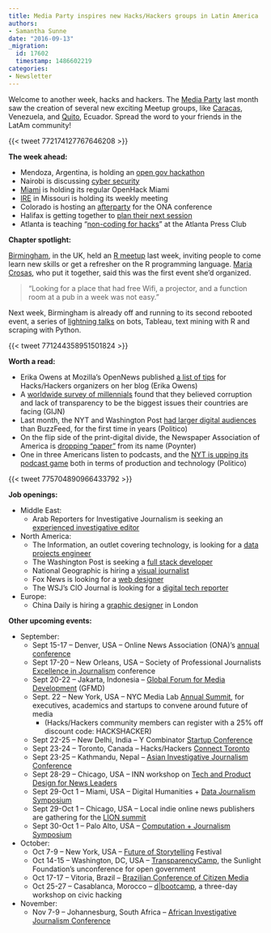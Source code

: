 ```yaml
---
title: Media Party inspires new Hacks/Hackers groups in Latin America
authors:
- Samantha Sunne
date: "2016-09-13"
_migration:
  id: 17602
  timestamp: 1486602219
categories:
- Newsletter
---
```


Welcome to another week, hacks and hackers. The [Media Party][1] last month saw the creation of several new exciting Meetup groups, like [Caracas][2], Venezuela, and [Quito][3], Ecuador. Spread the word to your friends in the LatAm community!

{{< tweet 772174127767646208 >}}

**The week ahead:**

  * Mendoza, Argentina, is holding an [open gov hackathon][4]
  * Nairobi is discussing [cyber security][5]
  * [Miami][6] is holding its regular OpenHack Miami
  * [IRE][7] in Missouri is holding its weekly meeting
  * Colorado is hosting an [afterparty][8] for the ONA conference
  * Halifax is getting together to [plan their next session][9]
  * Atlanta is teaching &#8220;[non-coding for hacks][10]&#8221; at the Atlanta Press Club

**Chapter spotlight:**

[Birmingham][11], in the UK, held an [R meetup][12] last week, inviting people to come learn new skills or get a refresher on the R programming language. [Maria Crosas][13], who put it together, said this was the first event she&#8217;d organized.

> &#8220;Looking for a place that had free Wifi, a projector, and a function room at a pub in a week was not easy.&#8221;

Next week, Birmingham is already off and running to its second rebooted event, a series of [lightning talks][14] on bots, Tableau, text mining with R and scraping with Python.

{{< tweet 771244358951501824 >}}

**Worth a read:**

  * Erika Owens at Mozilla&#8217;s OpenNews published [a list of tips][15] for Hacks/Hackers organizers on her blog (Erika Owens)
  * A [worldwide survey of millennials][16] found that they believed corruption and lack of transparency to be the biggest issues their countries are facing (GIJN)
  * Last month, the NYT and Washington Post [had larger digital audiences][17] than BuzzFeed, for the first time in years (Politico)
  * On the flip side of the print-digital divide, the Newspaper Association of America is [dropping &#8220;paper&#8221;][18] from its name (Poynter)
  * One in three Americans listen to podcasts, and the [NYT is upping its podcast game][19] both in terms of production and technology (Politico)

{{< tweet 775704890966433792 >}}

**Job openings:**

  * Middle East:
      * Arab Reporters for Investigative Journalism is seeking an [experienced investigative editor][20]
  * North America:
      * The Information, an outlet covering technology, is looking for a [data projects engineer][21]
      * The Washington Post is seeking a [full stack developer][22]
      * National Geographic is hiring a [visual journalist][23]
      * Fox News is looking for a [web designer][24]
      * The WSJ&#8217;s CIO Journal is looking for a [digital tech reporter][25]
  * Europe:
      * China Daily is hiring a [graphic designer][26] in London

**Other upcoming events:**

  * September:
      * Sept 15-17 &#8211; Denver, USA &#8211; Online News Association (ONA)&#8217;s [annual conference][27]
      * Sept 17-20 &#8211; New Orleans, USA &#8211; Society of Professional Journalists [Excellence in Journalism][28] conference
      * Sept 20-22 &#8211; Jakarta, Indonesia &#8211; [Global Forum for Media Development][29] (GFMD)
      * Sept. 22 &#8211; New York, USA &#8211; NYC Media Lab [Annual Summit][30], for executives, academics and startups to convene around future of media
          * (Hacks/Hackers community members can register with a 25% off discount code: HACKSHACKER)
      * Sept 22-25 &#8211; New Delhi, India &#8211; Y Combinator [Startup Conference][31]
      * Sept 23-24 &#8211; Toronto, Canada &#8211; Hacks/Hackers [Connect Toronto][32]
      * Sept 23-25 &#8211; Kathmandu, Nepal &#8211; [Asian Investigative Journalism Conference][33]
      * Sept 28-29 &#8211; Chicago, USA &#8211; INN workshop on [Tech and Product Design for News Leaders][34]
      * Sept 29-Oct 1 &#8211; Miami, USA &#8211; Digital Humanities + [Data Journalism Symposium][35]
      * Sept 29-Oct 1 &#8211; Chicago, USA &#8211; Local indie online news publishers are gathering for the [LION summit][36]
      * Sept 30-Oct 1 &#8211; Palo Alto, USA &#8211; [Computation + Journalism Symposium][37]
  * October:
      * Oct 7-9 &#8211; New York, USA &#8211; [Future of Storytelling][38] Festival
      * Oct 14-15 &#8211; Washington, DC, USA &#8211; [TransparencyCamp][39], the Sunlight Foundation&#8217;s unconference for open government
      * Oct 17-17 &#8211; Vitoria, Brazil &#8211; [Brazilian Conference of Citizen Media][40]
      * Oct 25-27 &#8211; Casablanca, Morocco &#8211; [d|bootcamp][41], a three-day workshop on civic hacking
  * November:
      * Nov 7-9 &#8211; Johannesburg, South Africa &#8211; [African Investigative Journalism Conference][42]

 [1]: http://mediaparty.info
 [2]: http://www.meetup.com/Hacks-Hackers-Periodistas-y-Programadores-Caracas/
 [3]: http://www.meetup.com/Hacks-Hackers-Quito/
 [4]: http://www.meetup.com/Hacks-Hackers-Mendoza/events/233895446/
 [5]: https://www.facebook.com/l.php?u=http%3A%2F%2Fbit.ly%2F2bQa51d&h=tAQFs2-sK&enc=AZNK0UgcJobGvhILEGiA2FRDuC6AykSUk_w25vABLYAnxZAOcBUg11Wik6r867E6QRE&s=1
 [6]: http://www.meetup.com/Hacks-Hackers-Miami/
 [7]: http://www.meetup.com/hackshackersIRE/
 [8]: http://www.meetup.com/hackshackersco/events/230700183/
 [9]: http://www.meetup.com/Hacks-Hackers-HFX/events/234067839/
 [10]: http://www.meetup.com/HacksHackersATL/events/234064395/
 [11]: https://www.meetup.com/Hacks-Hackers-Birmingham/
 [12]: https://www.meetup.com/Hacks-Hackers-Birmingham/events/233683857/
 [13]: https://twitter.com/mcrosasb
 [14]: https://www.meetup.com/Hacks-Hackers-Birmingham/events/233788479/
 [15]: http://erikaowens.com/blog/some-tips-local-hackshackers-organizers
 [16]: http://shaperssurvey.org/
 [17]: http://www.politico.com/media/story/2016/09/revenge-of-the-legacy-sector-004740
 [18]: http://www.poynter.org/2016/the-newspaper-association-of-america-is-changing-its-name/428934/
 [19]: http://www.politico.com/media/story/2016/09/the-new-york-times-gets-serious-about-podcasting-004743
 [20]: https://jobs.theguardian.com/job/6382358/chief-investigative-editor/?TrackID=3#sc=socialmedia&me=socialmedia&cm=0
 [21]: https://www.theinformation.com/become-the-informations-graphics-editor
 [22]: https://washpost.wd5.myworkdayjobs.com/washingtonpostcareers/job/DC-Washington-TWP-Headquarters/Developer_JR-90268563?shared_id=cdfa126b-a3dd-4554-b809-6470cf03ec3f
 [23]: http://foxcareers.com/Search/JobDetail/FNG0005334?organization=National+Geographic+Partners
 [24]: https://www.mediabistro.com/jobs/description/347876/web-designer/
 [25]: http://talkingbiznews.com/biz-news-help-wanted/wsjs-cio-journal-seeks-digital-technology-reporter/
 [26]: https://www.journalism.co.uk/media-jobs/graphic-designer/s75/a665491/
 [27]: http://ona16.journalists.org/
 [28]: http://excellenceinjournalism.org/
 [29]: http://gfmd.info/en/site/news/882/Get-ready-for-the-2016-Jakarta-World-Forum-for-Media-Development.htm
 [30]: http://summit.nycmedialab.org/
 [31]: https://www.innov8.work/ycombinator/
 [32]: http://connect.hackshackers.com/events/toronto
 [33]: http://2016.uncoveringasia.org/
 [34]: https://inn.org/event/technology-and-product-design-for-newsroom-leaders/
 [35]: http://dhdjmiami.com/
 [36]: http://www.lionpublishers.com/conference/home/
 [37]: http://journalism.stanford.edu/cj2016/
 [38]: http://www.fostfest.com/#content
 [39]: https://tcamp.sunlightfoundation.com/register/
 [40]: http://eventos.ufes.br/index.php/midiacidada/midiacidada
 [41]: http://casablanca.dbootcamp.org/
 [42]: http://www.journalism.co.za/aijc/